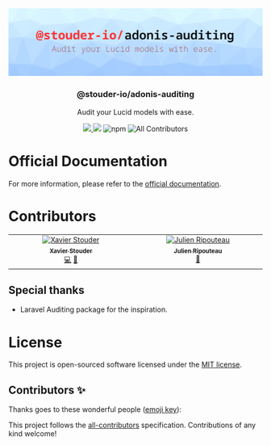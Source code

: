 <div align="center">
  <img src="https://raw.githubusercontent.com/StouderIO/adonis-auditing/main/.github/images/header.png" />
  <h3>@stouder-io/adonis-auditing</h3>
  <p>Audit your Lucid models with ease.</p>
  <a href="https://www.npmjs.com/package/@stouder-io/adonis-auditing">
    <img src="https://img.shields.io/npm/v/@stouder-io/adonis-auditing.svg?style=for-the-badge&logo=npm" />
  </a>
  <img src="https://img.shields.io/npm/l/@stouder-io/adonis-auditing?color=blueviolet&style=for-the-badge" />
  <img alt="npm" src="https://img.shields.io/npm/dt/@stouder-io/adonis-auditing?style=for-the-badge">
  <img alt="All Contributors" src="https://img.shields.io/github/all-contributors/StouderIO/adonis-auditing?color=ee8449&style=for-the-badge">
</div>

# Official Documentation
For more information, please refer to the [official documentation](https://adonis-auditing.stouder.io/).

# Contributors
<!-- ALL-CONTRIBUTORS-LIST:START - Do not remove or modify this section -->
<!-- prettier-ignore-start -->
<!-- markdownlint-disable -->
<table>
  <tbody>
    <tr>
      <td align="center" valign="top" width="14.28%"><a href="https://stouder.io"><img src="https://avatars.githubusercontent.com/u/2575182?v=4?s=100" width="100px;" alt="Xavier Stouder"/><br /><sub><b>Xavier Stouder</b></sub></a><br /><a href="https://github.com/StouderIO/adonis-auditing/commits?author=Xstoudi" title="Code">💻</a> <a href="https://github.com/StouderIO/adonis-auditing/commits?author=Xstoudi" title="Documentation">📖</a></td>
      <td align="center" valign="top" width="14.28%"><a href="https://github.com/Julien-R44"><img src="https://avatars.githubusercontent.com/u/8337858?v=4?s=100" width="100px;" alt="Julien Ripouteau"/><br /><sub><b>Julien Ripouteau</b></sub></a><br /><a href="#question-Julien-R44" title="Answering Questions">💬</a></td>
    </tr>
  </tbody>
</table>

<!-- markdownlint-restore -->
<!-- prettier-ignore-end -->

<!-- ALL-CONTRIBUTORS-LIST:END -->

## Special thanks
* Laravel Auditing package for the inspiration.

# License
This project is open-sourced software licensed under the [MIT license](LICENSE.md).

## Contributors ✨

Thanks goes to these wonderful people ([emoji key](https://allcontributors.org/docs/en/emoji-key)):

<!-- ALL-CONTRIBUTORS-LIST:START - Do not remove or modify this section -->
<!-- prettier-ignore-start -->
<!-- markdownlint-disable -->
<!-- markdownlint-restore -->
<!-- prettier-ignore-end -->
<!-- ALL-CONTRIBUTORS-LIST:END -->

This project follows the [all-contributors](https://github.com/all-contributors/all-contributors) specification. Contributions of any kind welcome!
